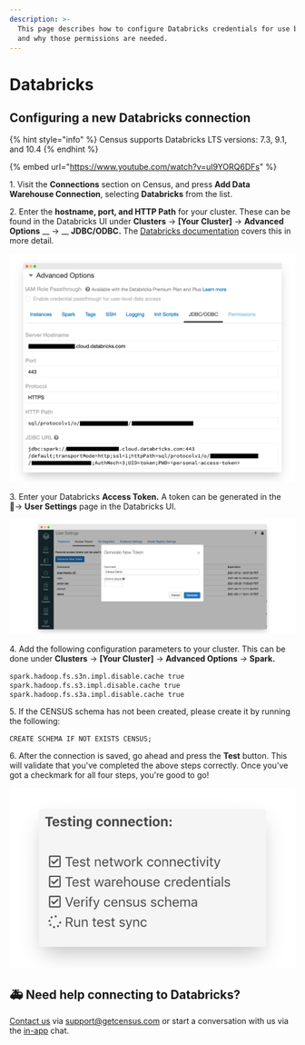```yaml
---
description: >-
  This page describes how to configure Databricks credentials for use by Census
  and why those permissions are needed.
---
```


# Databricks

## Configuring a new Databricks connection

{% hint style="info" %}
Census supports Databricks LTS versions: 7.3, 9.1, and 10.4
{% endhint %}



{% embed url="https://www.youtube.com/watch?v=uI9YORQ6DFs" %}

1\. Visit the **Connections** section on Census, and press **Add Data Warehouse Connection**, selecting **Databricks** from the list.

2\. Enter the **hostname, port, and HTTP Path** for your cluster. These can be found in the Databricks UI under **Clusters** → **\[Your Cluster]** → **Advanced Options** \_\_ → \_\_ **JDBC/ODBC.** The [Databricks documentation](https://docs.databricks.com/integrations/bi/jdbc-odbc-bi.html#workspace-cluster) covers this in more detail.

![](../.gitbook/assets/screely-1619627622845.png)

3\. Enter your Databricks **Access Token.** A token can be generated in the\
👤→ **User Settings** page in the Databricks UI.

![](../.gitbook/assets/screely-1619628186696.png)

4\. Add the following configuration parameters to your cluster. This can be done under **Clusters** → **\[Your Cluster]** → **Advanced Options** _→_ **Spark.**

```
spark.hadoop.fs.s3n.impl.disable.cache true
spark.hadoop.fs.s3.impl.disable.cache true
spark.hadoop.fs.s3a.impl.disable.cache true
```

5\. If the CENSUS schema has not been created, please create it by running the following:

```
CREATE SCHEMA IF NOT EXISTS CENSUS;
```

6\. After the connection is saved, go ahead and press the **Test** button. This will validate that you've completed the above steps correctly. Once you've got a checkmark for all four steps, you're good to go!

![](../.gitbook/assets/screely-1619628263455.png)

## 🚑 Need help connecting to Databricks?

[Contact us](mailto:support@getcensus.com) via support@getcensus.com or start a conversation with us via the [in-app](https://app.getcensus.com) chat.
